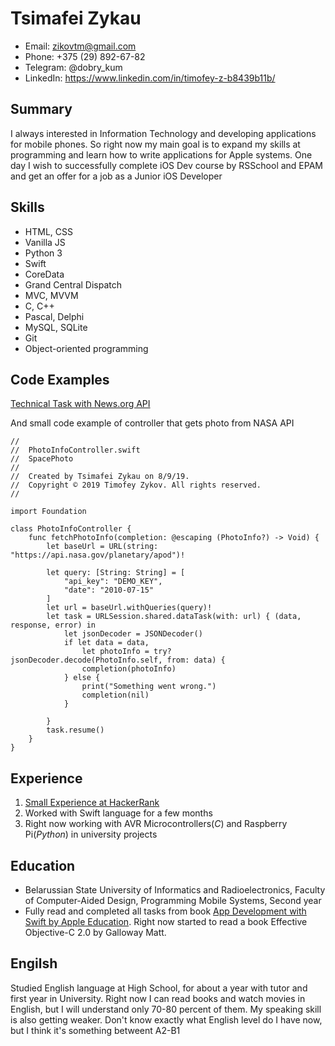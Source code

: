 # Tsimafei Zykau

* Email: zikovtm@gmail.com
* Phone: +375 (29) 892-67-82
* Telegram: @dobry_kum
* LinkedIn: https://www.linkedin.com/in/timofey-z-b8439b11b/

## Summary

I always interested in Information Technology and developing applications for mobile phones. So right now my main goal is to expand my skills at programming and learn how to write applications for Apple systems. One day I wish to successfully complete iOS Dev course by RSSchool and EPAM and get an offer for a job as a Junior iOS Developer

## Skills

* HTML, CSS
* Vanilla JS
* Python 3
* Swift
* CoreData
* Grand Central Dispatch
* MVC, MVVM
* C, C++
* Pascal, Delphi
* MySQL, SQLite
* Git
* Object-oriented programming

## Code Examples

[Technical Task with News.org API](https://github.com/dobryKum/NewsApp)

And small code example of controller that gets photo from NASA API

```
//
//  PhotoInfoController.swift
//  SpacePhoto
//
//  Created by Tsimafei Zykau on 8/9/19.
//  Copyright © 2019 Timofey Zykov. All rights reserved.
//

import Foundation

class PhotoInfoController {
    func fetchPhotoInfo(completion: @escaping (PhotoInfo?) -> Void) {
        let baseUrl = URL(string: "https://api.nasa.gov/planetary/apod")!
        
        let query: [String: String] = [
            "api_key": "DEMO_KEY",
            "date": "2010-07-15"
        ]
        let url = baseUrl.withQueries(query)!
        let task = URLSession.shared.dataTask(with: url) { (data, response, error) in
            let jsonDecoder = JSONDecoder()
            if let data = data,
                let photoInfo = try? jsonDecoder.decode(PhotoInfo.self, from: data) {
                completion(photoInfo)
            } else {
                print("Something went wrong.")
                completion(nil)
            }
        
        }
        task.resume()
    }
}
```

## Experience

1. [Small Experience at HackerRank](https://www.hackerrank.com/dobry_kum)
2. Worked with Swift language for a few months
3. Right now working with AVR Microcontrollers(*C*) and Raspberry Pi(*Python*) in university projects

## Education

* Belarussian State University of Informatics and Radioelectronics, Faculty of Computer-Aided Design, Programming Mobile Systems, Second year
* Fully read and completed all tasks from book [App Development with Swift by Apple Education](https://books.apple.com/ru/book/app-development-with-swift/id1219117996). Right now started to read a book Effective Objective-C 2.0 by Galloway Matt.

## Engilsh

Studied English language at High School, for about a year with tutor and first year in University. Right now I can read books and watch movies in English, but I will understand only 70-80 percent of them. My speaking skill is also getting weaker. Don't know exactly what English level do I have now, but I think it's something betweent A2-B1
